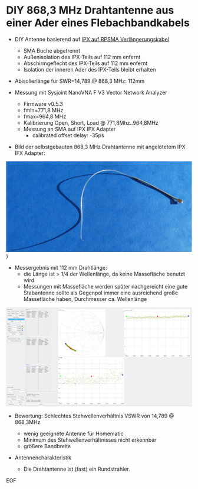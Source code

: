 # DIY 868,3 MHz Drahtantenne aus einer Ader eines Flebachbandkabels

- DIY Antenne basierend auf [IPX auf RPSMA Verlängerungskabel](https://www.amazon.de/dp/B09QCL4Y1R)
	+ SMA Buche abgetrennt
	+ Außenisolation des IPX-Teils auf 112 mm enfernt
	+ Abschirmgeflecht des IPX-Teils auf 112 mm enfernt
	+ Isolation der inneren Ader des IPX-Teils bleibt erhalten 
- Abisolierlänge für SWR=14,789 @ 868,3 MHz: 112mm 


- Messung mit Sysjoint NanoVNA F V3 Vector Network Analyzer
	+ Firmware v0.5.3
	+ fmin=771,8 MHz
	+ fmax=964,8 MHz
	+ Kalibrierung Open, Short, Load @ 771,8Mhz..964,8MHz
	+ Messung an SMA auf IPX IFX Adapter
		* calibrated offset delay: -35ps
		
- Bild der selbstgebauten 868,3 MHz Drahtantenne mit angelötetem IPX IFX Adapter:

![pic](./picture_DIY_IPEX_stripped_outer_shield_112mm.png))
	
- Messergebnis mit 112 mm Drahtlänge:
	* die Länge ist > 1/4 der Wellenlänge, da keine Massefläche benutzt wird
	* Messungen mit Massefläche werden später nachgereicht
	 eine gute Stabantenne sollte als Gegenpol immer eine ausreichend große Massefläche haben, Durchmesser ca. Wellenlänge



![pic](./VNA_DIY_IPEX_stripped_outer_shield_112mm.png)

- Bewertung:  Schlechtes Stehwellenverhältnis VSWR von 14,789 @ 868,3MHz
	+ wenig geeignete Antenne für Homematic
	+ Minimum des Stehwellenverhältnisses nicht erkennbar
	+ größere Bandbreite
	
- Antennencharakteristik

	+ Die Drahtantenne ist (fast) ein Rundstrahler.


EOF
